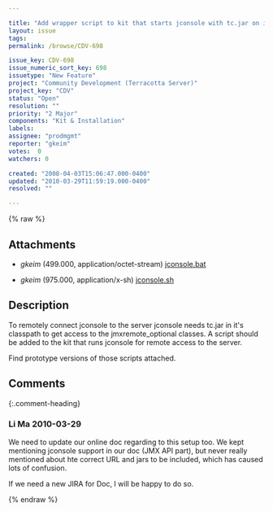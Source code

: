 ```yaml
---

title: "Add wrapper script to kit that starts jconsole with tc.jar on its classpath for remote access to server"
layout: issue
tags: 
permalink: /browse/CDV-698

issue_key: CDV-698
issue_numeric_sort_key: 698
issuetype: "New Feature"
project: "Community Development (Terracotta Server)"
project_key: "CDV"
status: "Open"
resolution: ""
priority: "2 Major"
components: "Kit & Installation"
labels: 
assignee: "prodmgmt"
reporter: "gkeim"
votes:  0
watchers: 0

created: "2008-04-03T15:06:47.000-0400"
updated: "2010-03-29T11:59:19.000-0400"
resolved: ""

---
```




{% raw %}


## Attachments

* <em>gkeim</em> (499.000, application/octet-stream) [jconsole.bat](/attachments/CDV/CDV-698/jconsole.bat)

* <em>gkeim</em> (975.000, application/x-sh) [jconsole.sh](/attachments/CDV/CDV-698/jconsole.sh)




## Description

<div markdown="1" class="description">

To remotely connect jconsole to the server jconsole needs tc.jar in it's classpath to get access to the jmxremote\_optional classes.  A script should be added to the kit that runs jconsole for remote access to the server.

Find prototype versions of those scripts attached.


</div>

## Comments


{:.comment-heading}
### **Li  Ma** <span class="date">2010-03-29</span>

<div markdown="1" class="comment">

We need to update our online doc regarding to this setup too. We kept mentioning jconsole support in our doc (JMX API part), but never really mentioned about hte correct URL and jars to be included, which has caused lots of confusion.

If we need a new JIRA for Doc, I will be happy to do so.

</div>



{% endraw %}
